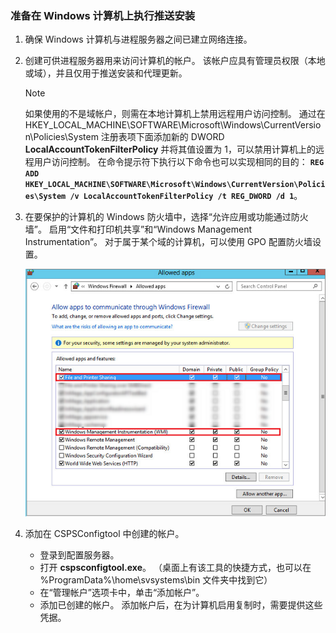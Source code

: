 ### <a name="prepare-for-push-install-on-windows-machines"></a>准备在 Windows 计算机上执行推送安装

1. 确保 Windows 计算机与进程服务器之间已建立网络连接。
2. 创建可供进程服务器用来访问计算机的帐户。 该帐户应具有管理员权限（本地或域），并且仅用于推送安装和代理更新。

   > [!NOTE]
   > 如果使用的不是域帐户，则需在本地计算机上禁用远程用户访问控制。 通过在 HKEY_LOCAL_MACHINE\SOFTWARE\Microsoft\Windows\CurrentVersion\Policies\System 注册表项下面添加新的 DWORD **LocalAccountTokenFilterPolicy** 并将其值设置为 1，可以禁用计算机上的远程用户访问控制。 在命令提示符下执行以下命令也可以实现相同的目的： **`REG ADD HKEY_LOCAL_MACHINE\SOFTWARE\Microsoft\Windows\CurrentVersion\Policies\System /v LocalAccountTokenFilterPolicy /t REG_DWORD /d 1`**。
   >
   >
2. 在要保护的计算机的 Windows 防火墙中，选择“允许应用或功能通过防火墙”。 启用“文件和打印机共享”和“Windows Management Instrumentation”。 对于属于某个域的计算机，可以使用 GPO 配置防火墙设置。

   ![防火墙设置](./media/site-recovery-prepare-push-install-mob-svc-win/mobility1.png)

3. 添加在 CSPSConfigtool 中创建的帐户。
    - 登录到配置服务器。
    - 打开 **cspsconfigtool.exe**。 （桌面上有该工具的快捷方式，也可以在 %ProgramData%\home\svsystems\bin 文件夹中找到它）
    - 在“管理帐户”选项卡中，单击“添加帐户”。
    - 添加已创建的帐户。 添加帐户后，在为计算机启用复制时，需要提供这些凭据。
